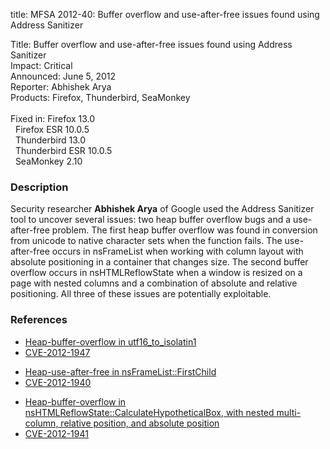 title: MFSA 2012-40: Buffer overflow and use-after-free issues found using Address Sanitizer

<p>
<span class="label">Title:</span>      Buffer overflow and use-after-free issues
found using Address Sanitizer<br/>
<span class="label">Impact:</span>     Critical<br/>
<span class="label">Announced:</span>  June 5, 2012<br/>
<span class="label">Reporter:</span>   Abhishek Arya<br/>
<span class="label">Products:</span>   Firefox, Thunderbird, SeaMonkey<br/>
<br/>
<span class="label">Fixed in:</span>   Firefox 13.0<br/>
<span class="label">&#160;</span>      Firefox ESR 10.0.5<br/>
<span class="label">&#160;</span>      Thunderbird 13.0<br/>
<span class="label">&#160;</span>      Thunderbird ESR 10.0.5<br/>
<span class="label">&#160;</span>      SeaMonkey 2.10<br/>
</p>


<h3>Description</h3>

<p>Security researcher <strong>Abhishek Arya</strong> of Google used the Address
Sanitizer tool to uncover several issues: two heap buffer overflow bugs and a
use-after-free problem. The first heap buffer overflow was found in conversion
from unicode to native character sets when the function fails. The
use-after-free occurs in nsFrameList when working with column layout with
absolute positioning in a container that changes size. The second buffer
overflow occurs in nsHTMLReflowState when a window is resized on a page with
nested columns and a combination of absolute and relative positioning. All three
of these issues are potentially exploitable.
</p>


<h3>References</h3>

<ul>
  <li><a href="https://bugzilla.mozilla.org/show_bug.cgi?id=744541">
      Heap-buffer-overflow in utf16_to_isolatin1</a></li> 
  <li><a href="http://cve.mitre.org/cgi-bin/cvename.cgi?name=CVE-2012-1947" class="ex-ref">CVE-2012-1947</a></li>
</ul>

<ul>
  <li><a href="https://bugzilla.mozilla.org/show_bug.cgi?id=747688">
      Heap-use-after-free in nsFrameList::FirstChild</a></li>
  <li><a href="http://cve.mitre.org/cgi-bin/cvename.cgi?name=CVE-2012-1940" class="ex-ref">CVE-2012-1940</a></li>
</ul>

<ul>
  <li><a href="https://bugzilla.mozilla.org/show_bug.cgi?id=750066">
      Heap-buffer-overflow in nsHTMLReflowState::CalculateHypotheticalBox, with
nested multi-column,  relative position, and absolute position</a></li>
  <li><a href="http://cve.mitre.org/cgi-bin/cvename.cgi?name=CVE-2012-1941" class="ex-ref">CVE-2012-1941</a></li>
</ul>




